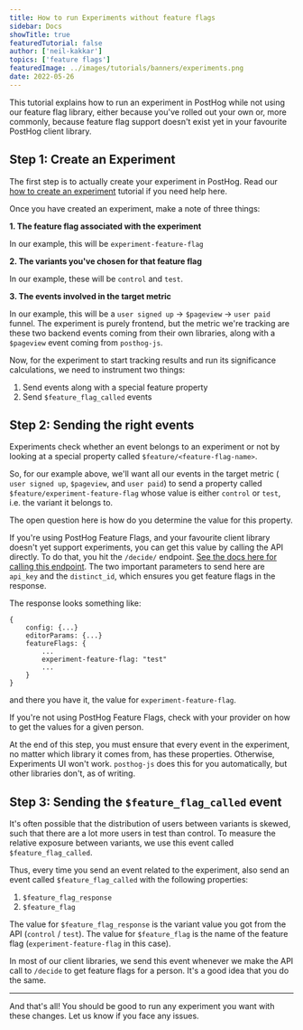 ```yaml
---
title: How to run Experiments without feature flags
sidebar: Docs
showTitle: true
featuredTutorial: false
author: ['neil-kakkar']
topics: ['feature flags']
featuredImage: ../images/tutorials/banners/experiments.png
date: 2022-05-26
---
```


This tutorial explains how to run an experiment in PostHog while not using our feature flag library, either because you've rolled out your own or, more commonly, because feature flag support doesn't exist yet in your favourite PostHog client library.

## Step 1: Create an Experiment

The first step is to actually create your experiment in PostHog. Read our [how to create an experiment](/docs/user-guides/experimentation#creating-an-experiment) tutorial if you need help here.

Once you have created an experiment, make a note of three things:

**1. The feature flag associated with the experiment**

In our example, this will be `experiment-feature-flag`
	
**2. The variants you've chosen for that feature flag** 

In our example, these will be `control` and `test`.
	
**3. The events involved in the target metric**

In our example, this will be a `user signed up` -> `$pageview` -> `user paid` funnel. The experiment is purely frontend, but the metric we're tracking are these two backend events coming from their own libraries, along with a `$pageview` event coming from `posthog-js`.

Now, for the experiment to start tracking results and run its significance calculations, we need to instrument two things:

1. Send events along with a special feature property
2. Send `$feature_flag_called` events

## Step 2: Sending the right events

Experiments check whether an event belongs to an experiment or not by looking at a special property called `$feature/<feature-flag-name>`.

So, for our example above, we'll want all our events in the target metric ( `user signed up`, `$pageview`, and `user paid`) to send a property called `$feature/experiment-feature-flag` whose value is either `control` or `test`, i.e. the variant it belongs to.

The open question here is how do you determine the value for this property.

If you're using PostHog Feature Flags, and your favourite client library doesn't yet support experiments, you can get this value by calling the API directly. To do that, you hit the `/decide/` endpoint. [See the docs here for calling this endpoint](https://posthog.com/docs/api/post-only-endpoints#example-request--response-decide-v2). The two important parameters to send here are `api_key` and the `distinct_id`, which ensures you get feature flags in the response.

The response looks something like:

```
{
    config: {...}
    editorParams: {...}
    featureFlags: {
        ...
        experiment-feature-flag: "test"
        ...
    }
}
```

and there you have it, the value for `experiment-feature-flag`.

If you're not using PostHog Feature Flags, check with your provider on how to get the values for a given person.

At the end of this step, you must ensure that every event in the experiment, no matter which library it comes from, has these properties. Otherwise, Experiments UI won't work. `posthog-js` does this for you automatically, but other libraries don't, as of writing.

## Step 3: Sending the `$feature_flag_called` event

It's often possible that the distribution of users between variants is skewed, such that there are a lot more users in test than control. To measure the relative exposure between variants, we use this event called `$feature_flag_called`.

Thus, every time you send an event related to the experiment, also send an event called `$feature_flag_called` with the following properties:

1. `$feature_flag_response`
2. `$feature_flag`

The value for `$feature_flag_response` is the variant value you got from the API (`control` / `test`). 
The value for `$feature_flag` is the name of the feature flag (`experiment-feature-flag` in this case).

In most of our client libraries, we send this event whenever we make the API call to `/decide` to get feature flags for a person. It's a good idea that you do the same.

---

And that's all! You should be good to run any experiment you want with these changes. Let us know if you face any issues.
